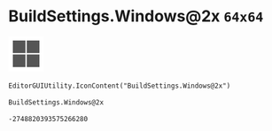 # BuildSettings.Windows@2x `64x64`
<img src="/img/BuildSettings.Windows@2x.png" width=64 height=64>

``` CSharp
EditorGUIUtility.IconContent("BuildSettings.Windows@2x")
```
```
BuildSettings.Windows@2x
```
```
-2748820393575266280
```

